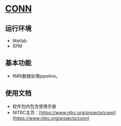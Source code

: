 # [CONN](https://web.conn-toolbox.org/)

## 运行环境

* Matlab
* SPM

## 基本功能

* fMRI数据处理pipeline。

## 使用文档

* 软件包内包含使用手册
* NITRC主页：[https://www.nitrc.org/projects/conn](https://www.nitrc.org/projects/conn)
